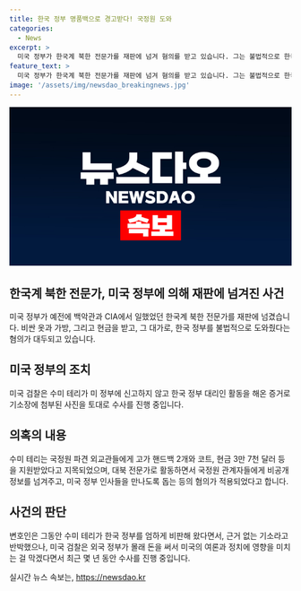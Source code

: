 ```yaml
---
title: 한국 정부 명품백으로 경고받다! 국정원 도와
categories:
  - News
excerpt: >
  미국 정부가 한국계 북한 전문가를 재판에 넘겨 혐의를 받고 있습니다. 그는 불법적으로 한국 정부를 도와주고, 수미 테리라는 명의로 고가 핸드백과 현금을 받은 혐의입니다. 이 전문가는 미국 정부 공무원으로 일했던 경력을 바탕으로 국정원 관계자들에게 정보를 넘겨주고, 미국 정부 인사들을 만나도록 도왔습니다. 미국 검찰은 외국 정부의 미국 여론과 정치에 영향을 끼치는 행위에 대해 수사를 이어가고 있으며, 이번 사건 역시 경고 메시지를 보낸다는 분석이 나오고 있습니다.
feature_text: >
  미국 정부가 한국계 북한 전문가를 재판에 넘겨 혐의를 받고 있습니다. 그는 불법적으로 한국 정부를 도와주고, 수미 테리라는 명의로 고가 핸드백과 현금을 받은 혐의입니다. 이 전문가는 미국 정부 공무원으로 일했던 경력을 바탕으로 국정원 관계자들에게 정보를 넘겨주고, 미국 정부 인사들을 만나도록 도왔습니다. 미국 검찰은 외국 정부의 미국 여론과 정치에 영향을 끼치는 행위에 대해 수사를 이어가고 있으며, 이번 사건 역시 경고 메시지를 보낸다는 분석이 나오고 있습니다.
image: '/assets/img/newsdao_breakingnews.jpg'
---
```


<p><img src="/assets/img/newsdao_breakingnews.jpg" alt="ontimetimes 속보" /></p>

<h2 data-ke-size="size26">한국계 북한 전문가, 미국 정부에 의해 재판에 넘겨진 사건</h2>

<p data-ke-size="size16">미국 정부가 예전에 백악관과 CIA에서 일했었던 한국계 북한 전문가를 재판에 넘겼습니다. 비싼 옷과 가방, 그리고 현금을 받고, 그 대가로, 한국 정부를 불법적으로 도와줬다는 혐의가 대두되고 있습니다.</p>

<h2 data-ke-size="size26">미국 정부의 조치</h2>

<p data-ke-size="size16">미국 검찰은 수미 테리가 미 정부에 신고하지 않고 한국 정부 대리인 활동을 해온 증거로 기소장에 첨부된 사진을 토대로 수사를 진행 중입니다.</p>

<h2 data-ke-size="size26">의혹의 내용</h2>

<p data-ke-size="size16">수미 테리는 국정원 파견 외교관들에게 고가 핸드백 2개와 코트, 현금 3만 7천 달러 등을 지원받았다고 지목되었으며, 대북 전문가로 활동하면서 국정원 관계자들에게 비공개 정보를 넘겨주고, 미국 정부 인사들을 만나도록 돕는 등의 혐의가 적용되었다고 합니다.</p>

<h2 data-ke-size="size26">사건의 판단</h2>

<p data-ke-size="size16">변호인은 그동안 수미 테리가 한국 정부를 엄하게 비판해 왔다면서, 근거 없는 기소라고 반박했으나, 미국 검찰은 외국 정부가 몰래 돈을 써서 미국의 여론과 정치에 영향을 미치는 걸 막겠다면서 최근 몇 년 동안 수사를 진행 중입니다.</p>
실시간 뉴스 속보는, <a href="https://newsdao.kr" rel="dofollow">https://newsdao.kr</a>


